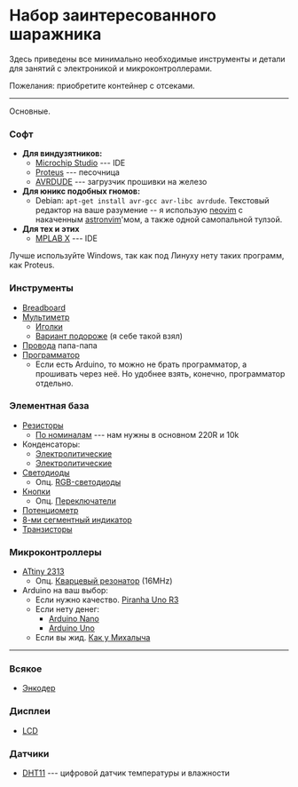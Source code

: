 # Набор заинтересованного шаражника

Здесь приведены все минимально необходимые инструменты и детали для 
занятий с электроникой и микроконтроллерами. 

Пожелания: приобретите контейнер с отсеками. 

---

Основные.

### Софт

- **Для виндузятников:**
  - [Microchip Studio](https://www.microchip.com/en-us/tools-resources/develop/microchip-studio) --- IDE
  - [Proteus](https://www.labcenter.com/downloads/) --- песочница
  - [AVRDUDE](http://download.savannah.gnu.org/releases/avrdude/) --- загрузчик прошивки на железо
- **Для юникс подобных гномов:**
  - Debian: `apt-get install avr-gcc avr-libc avrdude`. Текстовый редактор 
  на ваше разумение -- я использую [neovim](http://neovim.io/) с накаченным
  [astronvim](https://astronvim.github.io/)'мом, а также одной самопальной тулзой.
- **Для тех и этих**
  - [MPLAB X](https://www.microchip.com/en-us/tools-resources/develop/mplab-x-ide) --- IDE

Лучше используйте Windows, так как под Линуху нету таких программ, 
как Proteus. 

### Инструменты

- [Breadboard](https://aliexpress.ru/item/1005004560788382.html)
- [Мультиметр](https://aliexpress.ru/item/1005003194415555.html)
  - [Иголки](https://aliexpress.ru/item/1005004105638583.html)
  - [Вариант подороже](https://aliexpress.ru/item/33003240593.html) (я себе такой взял)
- [Провода](https://aliexpress.ru/item/4000848184096.html) папа-папа
- [Программатор](https://aliexpress.ru/item/32727211265.html)
  - Если есть Arduino, то можно не брать программатор,
  а прошивать через неё. Но удобнее взять, конечно, программатор отдельно. 

### Элементная база


- [Резисторы](https://aliexpress.ru/item/1005002631550177.html)
  - [По номиналам](https://aliexpress.ru/item/32847096736.html) --- нам нужны в основном 220R и 10k
- Конденсаторы:
  - [Электролитические](https://aliexpress.ru/item/32954751214.html)
  - [Электролитические](https://aliexpress.ru/item/32954751214.html)
- [Светодиоды](https://aliexpress.ru/item/1005002603397361.html)
  - Опц. [RGB-светодиоды](https://aliexpress.ru/item/32757977782.html)
- [Кнопки](https://aliexpress.ru/item/1005003158623433.html)
  - Опц. [Переключатели](https://aliexpress.ru/item/1005003938856402.html)
- [Потенциометр](https://aliexpress.ru/item/1871188517.html)
- [8-ми сегментный индикатор](https://aliexpress.ru/item/1005001861041699.html)
- [Транзисторы](https://aliexpress.ru/item/32630943547.html)

### Микроконтроллеры

- [ATtiny 2313](https://aliexpress.ru/item/1005002754025974.htm)
  - Опц. [Кварцевый резонатор](https://aliexpress.ru/item/1005004421922368.html) (16MHz)
- Arduino на ваш выбор:
  - Если нужно качество. [Piranha Uno R3](https://iarduino.ru/shop/boards/piranha-uno-r3.html)
  - Если нету денег:
    - [Arduino Nano](https://aliexpress.ru/item/4000587268145.html)
    - [Arduino Uno](https://aliexpress.ru/item/32848546164.html)
  - Если вы жид. [Как у Михалыча](https://aliexpress.ru/item/33011577070.html)

---

### Всякое

- [Энкодер](https://aliexpress.ru/item/32915420023.html)

### Дисплеи

<!-- - [OLED 0,91/0,96 дюймов](https://aliexpress.ru/item/4001066065622.html) -->
- [LCD](https://aliexpress.ru/item/32517589987.html)

### Датчики 

- [DHT11](https://aliexpress.ru/item/32840892862.html) --- цифровой датчик температуры и влажности
